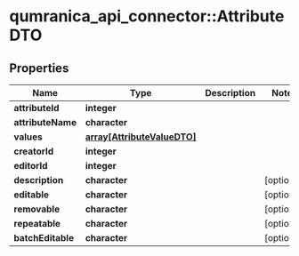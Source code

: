 # qumranica_api_connector::AttributeDTO

## Properties
Name | Type | Description | Notes
------------ | ------------- | ------------- | -------------
**attributeId** | **integer** |  | 
**attributeName** | **character** |  | 
**values** | [**array[AttributeValueDTO]**](AttributeValueDTO.md) |  | 
**creatorId** | **integer** |  | 
**editorId** | **integer** |  | 
**description** | **character** |  | [optional] 
**editable** | **character** |  | [optional] 
**removable** | **character** |  | [optional] 
**repeatable** | **character** |  | [optional] 
**batchEditable** | **character** |  | [optional] 


